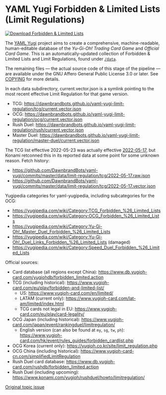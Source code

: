 # YAML Yugi Forbidden & Limited Lists (Limit Regulations)

[![Download Forbidden & Limited Lists](https://github.com/DawnbrandBots/yaml-yugi-limit-regulation/actions/workflows/limit-regulation.yaml/badge.svg)](https://github.com/DawnbrandBots/yaml-yugi-limit-regulation/actions/workflows/limit-regulation.yaml)

The [YAML Yugi](https://github.com/DawnbrandBots/yaml-yugi) project aims to create a comprehensive, machine-readable,
human-editable database of the _Yu-Gi-Oh! Trading Card Game_ and _Official Card Game_. This is an automatically-updated
collection of Forbidden & Limited Lists and Limit Regulations, found under [`/data`](/data).

The remaining files — the actual source code of this stage of the pipeline — are available under the
GNU Affero General Public License 3.0 or later. See [COPYING](./COPYING) for more details.

In each data subdirectory, current.vector.json is a symlink pointing to the most recent effective Limit Regulation for
that game version.

- TCG: https://dawnbrandbots.github.io/yaml-yugi-limit-regulation/tcg/current.vector.json
- OCG: https://dawnbrandbots.github.io/yaml-yugi-limit-regulation/ocg/current.vector.json
- Rush Duel: https://dawnbrandbots.github.io/yaml-yugi-limit-regulation/rush/current.vector.json
- Master Duel: https://dawnbrandbots.github.io/yaml-yugi-limit-regulation/master-duel/current.vector.json

The TCG list effective 2022-05-23 was actually effective [2022-05-17](https://yugipedia.com/wiki/May_2022_Lists_(TCG)),
but Konami retconned this in its reported data at some point for some unknown reason. Fetch history:
- https://github.com/DawnbrandBots/yaml-yugi/commits/master/data/limit-regulation/tcg/2022-05-17.raw.json
- https://github.com/DawnbrandBots/yaml-yugi/commits/master/data/limit-regulation/tcg/2022-05-17.vector.json

Yugipedia categories for yaml-yugipedia, including subcategories for the OCG:
- https://yugipedia.com/wiki/Category:TCG_Forbidden_%26_Limited_Lists
- https://yugipedia.com/wiki/Category:OCG_Forbidden_%26_Limited_Lists
- https://yugipedia.com/wiki/Category:Yu-Gi-Oh!_Master_Duel_Forbidden_%26_Limited_Lists
- https://yugipedia.com/wiki/Category:Yu-Gi-Oh!_Duel_Links_Forbidden_%26_Limited_Lists (damaged)
- https://yugipedia.com/wiki/Category:Speed_Duel_Forbidden_%26_Limited_Lists

Official sources:
- Card database (all regions except China): https://www.db.yugioh-card.com/yugiohdb/forbidden_limited.action
- TCG (including historical): https://www.yugioh-card.com/eu/play/forbidden-and-limited-list/
  - US: https://www.yugioh-card.com/en/limited/
  - LATAM (current only): https://www.yugioh-card.com/lat-am/limited/index.html
  - TCG cards not legal in EU: https://www.yugioh-card.com/eu/play/card-legality/
- OCG Japan (including historical): https://www.yugioh-card.com/japan/event/rankingduel/limitregulation/
  - English version (can also be found at `my`, `sg`, `tw`, `ph`): https://www.yugioh-card.com/hk/event/rules_guides/forbidden_cardlist.php
- OCG Korea (current only): https://yugioh.co.kr/site/limit_regulation.php
- OCG China (including historical): https://www.yugioh-card-cn.com/simplifiedLimitRegulation
- Rush Duel card database: https://www.db.yugioh-card.com/rushdb/forbidden_limited.action
- Rush Duel (including upcoming): https://www.konami.com/yugioh/rushduel/howto/limitregulation/

[Original topic issue](https://github.com/DawnbrandBots/yaml-yugi/issues/8)
